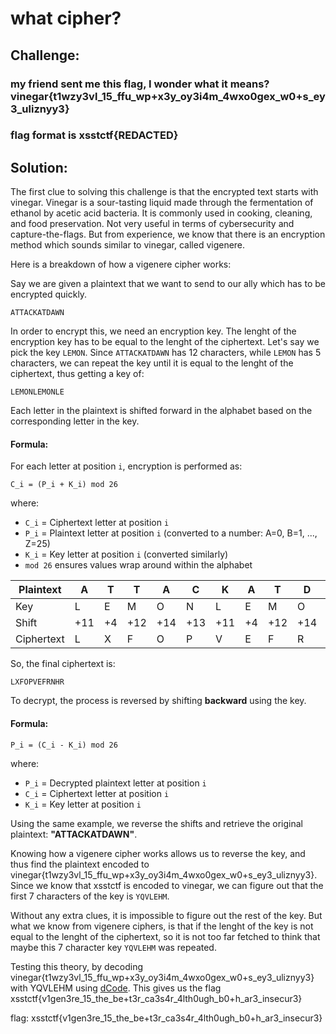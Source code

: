 # what cipher?

## Challenge:
### my friend sent me this flag, I wonder what it means? vinegar{t1wzy3vl_15_ffu_wp+x3y_oy3i4m_4wxo0gex_w0+s_ey3_uliznyy3}

### flag format is xsstctf{REDACTED}

## Solution:
The first clue to solving this challenge is that the encrypted text starts with vinegar. Vinegar is a sour-tasting liquid made through the fermentation of ethanol by acetic acid bacteria. It is commonly used in cooking, cleaning, and food preservation. Not very useful in terms of cybersecurity and capture-the-flags. But from experience, we know that there is an encryption method which sounds similar to vinegar, called vigenere. 

Here is a breakdown of how a vigenere cipher works:

Say we are given a plaintext that we want to send to our ally which has to be encrypted quickly.
```
ATTACKATDAWN
```

In order to encrypt this, we need an encryption key. The lenght of the encryption key has to be equal to the lenght of the ciphertext. Let's say we pick the key `LEMON`. Since `ATTACKATDAWN` has 12 characters, while `LEMON` has 5 characters, we can repeat the key until it is equal to the lenght of the ciphertext, thus getting a key of:
```
LEMONLEMONLE
```

Each letter in the plaintext is shifted forward in the alphabet based on the corresponding letter in the key.

#### **Formula:**
For each letter at position `i`, encryption is performed as:
```
C_i = (P_i + K_i) mod 26
```
where:
- `C_i` = Ciphertext letter at position `i`
- `P_i` = Plaintext letter at position `i` (converted to a number: A=0, B=1, ..., Z=25)
- `K_i` = Key letter at position `i` (converted similarly)
- `mod 26` ensures values wrap around within the alphabet

| Plaintext | A | T | T | A | C | K | A | T | D | A | W | N |
|-----------|---|---|---|---|---|---|---|---|---|---|---|---|
| Key       | L | E | M | O | N | L | E | M | O | N | L | E |
| Shift     | +11 | +4 | +12 | +14 | +13 | +11 | +4 | +12 | +14 | +13 | +11 | +4 |
| Ciphertext| L | X | F | O | P | V | E | F | R | N | H | R |

So, the final ciphertext is:
```
LXFOPVEFRNHR
```

To decrypt, the process is reversed by shifting **backward** using the key.

#### **Formula:**
```
P_i = (C_i - K_i) mod 26
```
where:
- `P_i` = Decrypted plaintext letter at position `i`
- `C_i` = Ciphertext letter at position `i`
- `K_i` = Key letter at position `i`

Using the same example, we reverse the shifts and retrieve the original plaintext: **"ATTACKATDAWN"**.

Knowing how a vigenere cipher works allows us to reverse the key, and thus find the plaintext encoded to vinegar{t1wzy3vl_15_ffu_wp+x3y_oy3i4m_4wxo0gex_w0+s_ey3_uliznyy3}. Since we know that xsstctf is encoded to vinegar, we can figure out that the first 7 characters of the key is `YQVLEHM`.

Without any extra clues, it is impossible to figure out the rest of the key. But what we know from vigenere ciphers, is that if the lenght of the key is not equal to the lenght of the ciphertext, so it is not too far fetched to think that maybe this 7 character key `YQVLEHM` was repeated. 

Testing this theory, by decoding vinegar{t1wzy3vl_15_ffu_wp+x3y_oy3i4m_4wxo0gex_w0+s_ey3_uliznyy3} with YQVLEHM using [dCode](https://www.dcode.fr/vigenere-cipher).
This gives us the flag xsstctf{v1gen3re_15_the_be+t3r_ca3s4r_4lth0ugh_b0+h_ar3_insecur3}

flag: xsstctf{v1gen3re_15_the_be+t3r_ca3s4r_4lth0ugh_b0+h_ar3_insecur3}